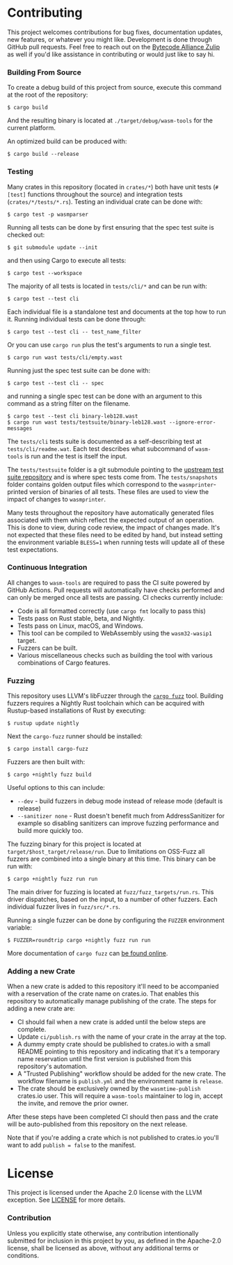 # Contributing

This project welcomes contributions for bug fixes, documentation updates, new
features, or whatever you might like. Development is done through GitHub pull
requests. Feel free to reach out on the [Bytecode Alliance
Zulip](https://bytecodealliance.zulipchat.com/) as well if you'd like assistance
in contributing or would just like to say hi.

### Building From Source

To create a debug build of this project from source, execute this command at the
root of the repository:

```
$ cargo build
```

And the resulting binary is located at `./target/debug/wasm-tools` for the
current platform.

An optimized build can be produced with:

```
$ cargo build --release
```

### Testing

Many crates in this repository (located in `crates/*`) both have unit tests
(`#[test]` functions throughout the source) and integration tests
(`crates/*/tests/*.rs`). Testing an individual crate can be done with:

```
$ cargo test -p wasmparser
```

Running all tests can be done by first ensuring that the spec test suite is
checked out:

```
$ git submodule update --init
```

and then using Cargo to execute all tests:

```
$ cargo test --workspace
```

The majority of all tests is located in `tests/cli/*` and can be run with:

```
$ cargo test --test cli
```

Each individual file is a standalone test and documents at the top how to run
it. Running individual tests can be done through:

```
$ cargo test --test cli -- test_name_filter
```

Or you can use `cargo run` plus the test's arguments to run a single test.

```
$ cargo run wast tests/cli/empty.wast
```

Running just the spec test suite can be done with:

```
$ cargo test --test cli -- spec
```

and running a single spec test can be done with an argument to this command as a
string filter on the filename.

```
$ cargo test --test cli binary-leb128.wast
$ cargo run wast tests/testsuite/binary-leb128.wast --ignore-error-messages
```

The `tests/cli` tests suite is documented as a self-describing test at
`tests/cli/readme.wat`. Each test describes what subcommand of `wasm-tools` is
run and the test is itself the input.

The `tests/testsuite` folder is a git submodule pointing to the [upstream test
suite repository](https://github.com/WebAssembly/testsuite/) and is where spec
tests come from. The `tests/snapshots` folder contains golden output files
which correspond to the `wasmprinter`-printed version of binaries of all tests.
These files are used to view the impact of changes to `wasmprinter`.

Many tests throughout the repository have automatically generated files
associated with them which reflect the expected output of an operation. This is
done to view, during code review, the impact of changes made. It's not expected
that these files need to be edited by hand, but instead setting the environment
variable `BLESS=1` when running tests will update all of these test
expectations.

### Continuous Integration

All changes to `wasm-tools` are required to pass the CI suite powered by GitHub
Actions. Pull requests will automatically have checks performed and can only be
merged once all tests are passing. CI checks currently include:

* Code is all formatted correctly (use `cargo fmt` locally to pass this)
* Tests pass on Rust stable, beta, and Nightly.
* Tests pass on Linux, macOS, and Windows.
* This tool can be compiled to WebAssembly using the `wasm32-wasip1` target.
* Fuzzers can be built.
* Various miscellaneous checks such as building the tool with various
  combinations of Cargo features.

### Fuzzing

This repository uses LLVM's libFuzzer through the [`cargo
fuzz`](https://github.com/rust-fuzz/cargo-fuzz) tool. Building fuzzers requires
a Nightly Rust toolchain which can be acquired with Rustup-based installations
of Rust by executing:

```
$ rustup update nightly
```

Next the `cargo-fuzz` runner should be installed:

```
$ cargo install cargo-fuzz
```

Fuzzers are then built with:

```
$ cargo +nightly fuzz build
```

Useful options to this can include:

* `--dev` - build fuzzers in debug mode instead of release mode (default is
  release)
* `--sanitizer none` - Rust doesn't benefit much from AddressSanitizer for
  example so disabling sanitizers can improve fuzzing performance and build more
  quickly too.

The fuzzing binary for this project is located at
`target/$host_target/release/run`. Due to limitations on OSS-Fuzz all fuzzers
are combined into a single binary at this time. This binary can be run with:

```
$ cargo +nightly fuzz run run
```

The main driver for fuzzing is located at `fuzz/fuzz_targets/run.rs`. This
driver dispatches, based on the input, to a number of other fuzzers. Each
individual fuzzer lives in `fuzz/src/*.rs`.

Running a single fuzzer can be done by configuring the `FUZZER` environment
variable:

```
$ FUZZER=roundtrip cargo +nightly fuzz run run
```

More documentation of `cargo fuzz` can [be found
online](https://rust-fuzz.github.io/book/cargo-fuzz.html).

### Adding a new Crate

When a new crate is added to this repository it'll need to be accompanied with a
reservation of the crate name on crates.io. That enables this repository to
automatically manage publishing of the crate. The steps for adding a new crate
are:

* CI should fail when a new crate is added until the below steps are complete.
* Update `ci/publish.rs` with the name of your crate in the array at the top.
* A dummy empty crate should be published to crates.io with a small README
  pointing to this repository and indicating that it's a temporary name
  reservation until the first version is published from this repository's
  automation.
* A "Trusted Publishing" workflow should be added for the new crate. The
  workflow filename is `publish.yml` and the environment name is `release`.
* The crate should be exclusively owned by the `wasmtime-publish` crates.io
  user. This will require a `wasm-tools` maintainer to log in, accept the
  invite, and remove the prior owner.

After these steps have been completed CI should then pass and the crate will be
auto-published from this repository on the next release.

Note that if you're adding a crate which is not published to crates.io you'll
want to add `publish = false` to the manifest.

# License

This project is licensed under the Apache 2.0 license with the LLVM exception.
See [LICENSE](LICENSE) for more details.

### Contribution

Unless you explicitly state otherwise, any contribution intentionally submitted
for inclusion in this project by you, as defined in the Apache-2.0 license,
shall be licensed as above, without any additional terms or conditions.

